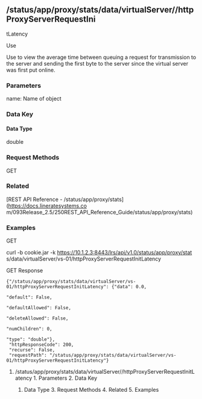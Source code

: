 ## /status/app/proxy/stats/data/virtualServer/<name>/httpProxyServerRequestIni
tLatency

Use

Use to view the average time between queuing a request for transmission to the
server and sending the first byte to the server since the virtual server was
first put online.

### Parameters

name: Name of object

### Data Key

#### Data Type

double

### Request Methods

GET

### Related

[REST API Reference - /status/app/proxy/stats](https://docs.lineratesystems.co
m/093Release_2.5/250REST_API_Reference_Guide/status/app/proxy/stats)

### Examples

GET

curl -b cookie.jar -k https://10.1.2.3:8443/lrs/api/v1.0/status/app/proxy/stat
s/data/virtualServer/vs-01/httpProxyServerRequestInitLatency

GET Response

    
    
    {"/status/app/proxy/stats/data/virtualServer/vs-01/httpProxyServerRequestInitLatency": {"data": 0.0,
                                                                                          "default": False,
                                                                                          "defaultAllowed": False,
                                                                                          "deleteAllowed": False,
                                                                                          "numChildren": 0,
                                                                                          "type": "double"},
     "httpResponseCode": 200,
     "recurse": False,
     "requestPath": "/status/app/proxy/stats/data/virtualServer/vs-01/httpProxyServerRequestInitLatency"}
    

  1. /status/app/proxy/stats/data/virtualServer/<name>/httpProxyServerRequestInitLatency
    1. Parameters
    2. Data Key
      1. Data Type
    3. Request Methods
    4. Related
    5. Examples

